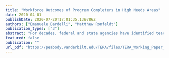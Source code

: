 ```yaml
---
title: "Workforce Outcomes of Program Completers in High Needs Areas"
date: 2020-04-01
publishDate: 2020-07-20T17:01:35.139786Z
authors: ["Emanuele Bardelli", "Matthew Ronfeldt"]
publication_types: ["3"]
abstract: "For decades, federal and state agencies have identified teacher shortages in high-needs areas (HNAs), including science, mathematics, and special education, as a critical problem. Many states have implemented policies and practices to recruit HNA endorsed teachers, but little is known about how their workforce outcomes compare with other teachers. Leveraging statewide longitudinal data in Tennessee, we observe that the number of teachers who receive HNA endorsements has increased over time even as the overall number of teachers prepared in the state has declined. HNA teachers are employed at higher rates and retained at similar rates as other teachers. HNA teachers have similar student achievement gains as non-HNA teachers. Though HNA and non-HNA teachers also have similar first-year observation ratings, STEM and special education teachers improve at slower rates subsequently. Overall, findings suggest that efforts in Tennessee to recruit, prepare, and retain teachers with HNA endorsements have mostly been successful."
featured: false
publication: ""
url_pdf: "https://peabody.vanderbilt.edu/TERA/files/TERA_Working_Paper_2020-01.pdf"
---
```


